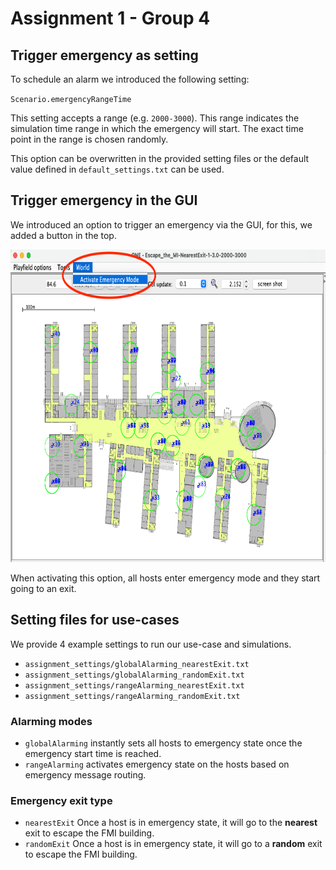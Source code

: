 # Assignment 1 - Group 4

## Trigger emergency as setting
To schedule an alarm we introduced the following setting:

`Scenario.emergencyRangeTime`

This setting accepts a range (e.g. `2000-3000`). This range indicates the simulation time range in which the emergency
will start. The exact time point in the range is chosen randomly.

This option can be overwritten in the provided setting files or the default value defined in `default_settings.txt` can
be used.

## Trigger emergency in the GUI
We introduced an option to trigger an emergency via the GUI, for this, we added a button in the top.

<img src="guiScreenshot.png" alt="guiScreenshot" width="600" height="500"/>

When activating this option, all hosts enter emergency mode and they start going to an exit.

## Setting files for use-cases
We provide 4 example settings to run our use-case and simulations.
* `assignment_settings/globalAlarming_nearestExit.txt`
* `assignment_settings/globalAlarming_randomExit.txt`
* `assignment_settings/rangeAlarming_nearestExit.txt`
* `assignment_settings/rangeAlarming_randomExit.txt`

### Alarming modes
* `globalAlarming` instantly sets all hosts to emergency state once the emergency start time is reached.
* `rangeAlarming` activates emergency state on the hosts based on emergency message routing.

### Emergency exit type
* `nearestExit` Once a host is in emergency state, it will go to the **nearest** exit to escape the FMI building.
* `randomExit` Once a host is in emergency state, it will go to a **random** exit to escape the FMI building.
